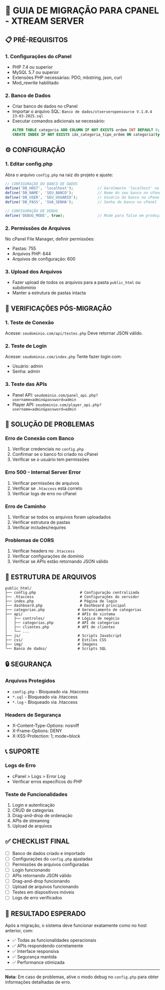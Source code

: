 # 🚀 GUIA DE MIGRAÇÃO PARA CPANEL - XTREAM SERVER

## 📋 PRÉ-REQUISITOS

### 1. **Configurações do cPanel**
- PHP 7.4 ou superior
- MySQL 5.7 ou superior
- Extensões PHP necessárias: PDO, mbstring, json, curl
- Mod_rewrite habilitado

### 2. **Banco de Dados**
- Criar banco de dados no cPanel
- Importar o arquivo SQL: `Banco de dados/xtserveropensource V.1.0.4 23-03-2025.sql`
- Executar comandos adicionais se necessário:
  ```sql
  ALTER TABLE categoria ADD COLUMN IF NOT EXISTS ordem INT DEFAULT 0;
  CREATE INDEX IF NOT EXISTS idx_categoria_tipo_ordem ON categoria(type, ordem);
  ```

## ⚙️ CONFIGURAÇÃO

### 1. **Editar config.php**
Abra o arquivo `config.php` na raiz do projeto e ajuste:

```php
// CONFIGURAÇÃO DO BANCO DE DADOS
define('DB_HOST', 'localhost');           // Geralmente 'localhost' no cPanel
define('DB_NAME', 'SEU_BANCO');           // Nome do seu banco no cPanel
define('DB_USER', 'SEU_USUARIO');         // Usuário do banco no cPanel
define('DB_PASS', 'SUA_SENHA');           // Senha do banco no cPanel

// CONFIGURAÇÃO DE DEBUG
define('DEBUG_MODE', true);               // Mude para false em produção
```

### 2. **Permissões de Arquivos**
No cPanel File Manager, definir permissões:
- Pastas: 755
- Arquivos PHP: 644
- Arquivos de configuração: 600

### 3. **Upload dos Arquivos**
- Fazer upload de todos os arquivos para a pasta `public_html` ou subdomínio
- Manter a estrutura de pastas intacta

## 🔧 VERIFICAÇÕES PÓS-MIGRAÇÃO

### 1. **Teste de Conexão**
Acesse: `seudominio.com/api/testes.php`
Deve retornar JSON válido.

### 2. **Teste de Login**
Acesse: `seudominio.com/index.php`
Tente fazer login com:
- Usuário: admin
- Senha: admin

### 3. **Teste das APIs**
- Panel API: `seudominio.com/panel_api.php?username=admin&password=admin`
- Player API: `seudominio.com/player_api.php?username=admin&password=admin`

## 🐛 SOLUÇÃO DE PROBLEMAS

### **Erro de Conexão com Banco**
1. Verificar credenciais no `config.php`
2. Confirmar se o banco foi criado no cPanel
3. Verificar se o usuário tem permissões

### **Erro 500 - Internal Server Error**
1. Verificar permissões de arquivos
2. Verificar se `.htaccess` está correto
3. Verificar logs de erro no cPanel

### **Erro de Caminho**
1. Verificar se todos os arquivos foram uploadados
2. Verificar estrutura de pastas
3. Verificar includes/requires

### **Problemas de CORS**
1. Verificar headers no `.htaccess`
2. Verificar configurações de domínio
3. Verificar se APIs estão retornando JSON válido

## 📁 ESTRUTURA DE ARQUIVOS

```
public_html/
├── config.php                    # Configuração centralizada
├── .htaccess                     # Configurações do servidor
├── index.php                     # Página de login
├── dashboard.php                 # Dashboard principal
├── categorias.php               # Gerenciamento de categorias
├── api/                         # APIs do sistema
│   ├── controles/               # Lógica de negócio
│   ├── categorias.php           # API de categorias
│   ├── clientes.php             # API de clientes
│   └── ...
├── js/                          # Scripts JavaScript
├── css/                         # Estilos CSS
├── img/                         # Imagens
└── Banco de dados/              # Scripts SQL
```

## 🔒 SEGURANÇA

### **Arquivos Protegidos**
- `config.php` - Bloqueado via .htaccess
- `*.sql` - Bloqueado via .htaccess
- `*.log` - Bloqueado via .htaccess

### **Headers de Segurança**
- X-Content-Type-Options: nosniff
- X-Frame-Options: DENY
- X-XSS-Protection: 1; mode=block

## 📞 SUPORTE

### **Logs de Erro**
- cPanel > Logs > Error Log
- Verificar erros específicos do PHP

### **Teste de Funcionalidades**
1. Login e autenticação
2. CRUD de categorias
3. Drag-and-drop de ordenação
4. APIs de streaming
5. Upload de arquivos

## ✅ CHECKLIST FINAL

- [ ] Banco de dados criado e importado
- [ ] Configurações do `config.php` ajustadas
- [ ] Permissões de arquivos configuradas
- [ ] Login funcionando
- [ ] APIs retornando JSON válido
- [ ] Drag-and-drop funcionando
- [ ] Upload de arquivos funcionando
- [ ] Testes em dispositivos móveis
- [ ] Logs de erro verificados

## 🎯 RESULTADO ESPERADO

Após a migração, o sistema deve funcionar exatamente como no host anterior, com:
- ✅ Todas as funcionalidades operacionais
- ✅ APIs respondendo corretamente
- ✅ Interface responsiva
- ✅ Segurança mantida
- ✅ Performance otimizada

---

**Nota:** Em caso de problemas, ative o modo debug no `config.php` para obter informações detalhadas de erro. 